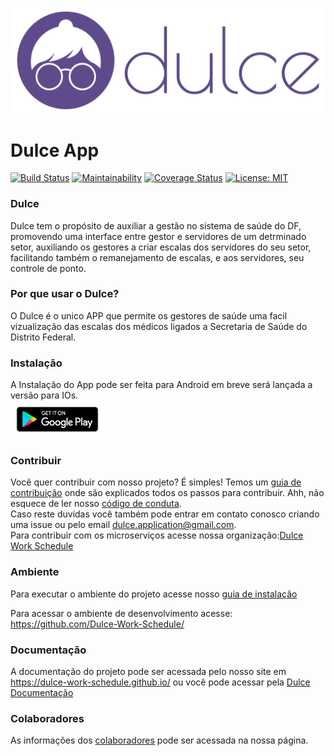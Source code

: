 [<img src="assets/img/DulceHorizontal.svg" width="1300" title="">](https://dulce-work-schedule.github.io/)
# Dulce App
 [![Build Status](https://travis-ci.org/Dulce-Work-Schedule/2018.1-Dulce_App.svg?branch=master)](https://travis-ci.org/Dulce-Work-Schedule/2018.1-Dulce_App) [![Maintainability](https://api.codeclimate.com/v1/badges/b674488b430f6922207e/maintainability)](https://codeclimate.com/github/Dulce-Work-Schedule/2018.1-Dulce_App/maintainability) [![Coverage Status](https://coveralls.io/repos/github/Dulce-Work-Schedule/2018.1-Dulce_App/badge.svg?branch=master)](https://coveralls.io/github/Dulce-Work-Schedule/2018.1-Dulce_App?branch=master) [![License: MIT](https://img.shields.io/badge/License-MIT-yellow.svg)](https://opensource.org/licenses/MIT)


### Dulce

Dulce tem o propósito de auxiliar a gestão no sistema de saúde do DF, promovendo uma interface entre gestor e servidores de um detrminado setor, auxiliando os gestores a criar escalas dos servidores do seu setor, facilitando também o remanejamento de escalas, e aos servidores, seu controle de ponto.


### Por que usar o Dulce?

O Dulce é o unico APP que permite os gestores de saúde uma facil vizualização das escalas dos médicos ligados a Secretaria de Saúde do Distrito Federal. 

### Instalação
A Instalação do App pode ser feita para Android em breve será lançada a versão para IOs.  
<a href="https://play.google.com/store/apps/details?id=com.dulce"><img src="/assets/img/googleplay.png" width="150" height="60" title="Google Play"></a>

### Contribuir
Você quer contribuir com nosso projeto? É simples! Temos um [guia de contribuição](CONTRIBUTING.md) onde são explicados todos os passos para contribuir. Ahh, não esquece de ler nosso [código de conduta](CODE_OF_CONDUCT.md).   
Caso reste duvidas você também pode entrar em contato conosco criando uma issue ou pelo email dulce.application@gmail.com.  
Para contribuir com os microserviços acesse nossa organização:[Dulce Work Schedule](https://github.com/Dulce-Work-Schedule)

### Ambiente

Para executar o ambiente do projeto acesse nosso [guia de instalação](guia_de_instalacao.md)

Para acessar o ambiente de desenvolvimento acesse:  https://github.com/Dulce-Work-Schedule/

### Documentação

A documentação do projeto pode ser acessada pelo nosso site em https://dulce-work-schedule.github.io/ ou você pode acessar pela [Dulce Documentação](https://github.com/Dulce-Work-Schedule/Dulce-Work-Schedule.github.io)


### Colaboradores
 As informações dos [colaboradores](https://Dulce-Work-Schedule.github.io/2018.1-Dulce_App/colaboradores.html) pode ser acessada na nossa página.
